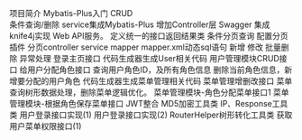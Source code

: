 项目简介
Mybatis-Plus入门
    CRUD    
    条件查询/删除
    service集成Mybatis-Plus
增加Controller层
Swagger 集成knife4j实现 Web API服务。
定义统一的接口返回结果类
条件分页查询
    配置分页插件
    分页controller
    service
    mapper
    mapper.xml动态sql语句
新增
修改
批量删除
异常处理
登录主页接口
代码生成器生成User相关代码
用户管理模块CRUD接口
给用户分配角色接口
    查询用户角色ID，及所有角色信息
    删除当前角色信息，新增要分配的用户角色
代码生成器生成菜单管理相关代码
菜单管理增删改接口
菜单查询树形数据处理，删除菜单逻辑优化。
菜单管理模块-角色分配菜单接口1
菜单管理模块-根据角色保存菜单接口
JWT整合
MD5加密工具类
IP、Response工具类
用户登录接口实现(1)
用户登录接口实现(2)
RouterHelper树形转化工具类
获取用户菜单权限接口(1)